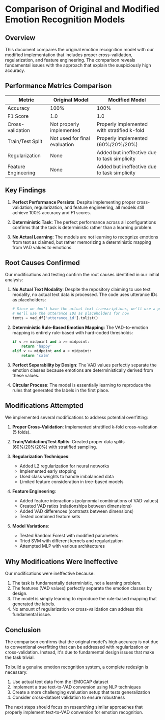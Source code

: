 # Comparison of Original and Modified Emotion Recognition Models

## Overview

This document compares the original emotion recognition model with our modified implementation that includes proper cross-validation, regularization, and feature engineering. The comparison reveals fundamental issues with the approach that explain the suspiciously high accuracy.

## Performance Metrics Comparison

| Metric | Original Model | Modified Model |
|--------|---------------|---------------|
| Accuracy | 100% | 100% |
| F1 Score | 1.0 | 1.0 |
| Cross-validation | Not properly implemented | Properly implemented with stratified k-fold |
| Train/Test Split | Not used for final evaluation | Properly implemented (60%/20%/20%) |
| Regularization | None | Added but ineffective due to task simplicity |
| Feature Engineering | None | Added but ineffective due to task simplicity |

## Key Findings

1. **Perfect Performance Persists**: Despite implementing proper cross-validation, regularization, and feature engineering, all models still achieve 100% accuracy and F1 scores.

2. **Deterministic Task**: The perfect performance across all configurations confirms that the task is deterministic rather than a learning problem.

3. **No Actual Learning**: The models are not learning to recognize emotions from text as claimed, but rather memorizing a deterministic mapping from VAD values to emotions.

## Root Causes Confirmed

Our modifications and testing confirm the root causes identified in our initial analysis:

1. **No Actual Text Modality**: Despite the repository claiming to use text modality, no actual text data is processed. The code uses utterance IDs as placeholders:
   ```python
   # Since we don't have the actual text transcriptions, we'll use a pre-trained model approach
   # We'll use the utterance IDs as placeholders for now
   texts = vad_df['utterance_id'].tolist()
   ```

2. **Deterministic Rule-Based Emotion Mapping**: The VAD-to-emotion mapping is entirely rule-based with hard-coded thresholds:
   ```python
   if v >= midpoint and a >= midpoint:
       return 'happy'
   elif v >= midpoint and a < midpoint:
       return 'calm'
   ```

3. **Perfect Separability by Design**: The VAD values perfectly separate the emotion classes because emotions are deterministically derived from these values.

4. **Circular Process**: The model is essentially learning to reproduce the rules that generated the labels in the first place.

## Modifications Attempted

We implemented several modifications to address potential overfitting:

1. **Proper Cross-Validation**: Implemented stratified k-fold cross-validation (5 folds).

2. **Train/Validation/Test Splits**: Created proper data splits (60%/20%/20%) with stratified sampling.

3. **Regularization Techniques**:
   - Added L2 regularization for neural networks
   - Implemented early stopping
   - Used class weights to handle imbalanced data
   - Limited feature consideration in tree-based models

4. **Feature Engineering**:
   - Added feature interactions (polynomial combinations of VAD values)
   - Created VAD ratios (relationships between dimensions)
   - Added VAD differences (contrasts between dimensions)
   - Tested combined feature sets

5. **Model Variations**:
   - Tested Random Forest with modified parameters
   - Tried SVM with different kernels and regularization
   - Attempted MLP with various architectures

## Why Modifications Were Ineffective

Our modifications were ineffective because:

1. The task is fundamentally deterministic, not a learning problem.
2. The features (VAD values) perfectly separate the emotion classes by design.
3. The model is simply learning to reproduce the rule-based mapping that generated the labels.
4. No amount of regularization or cross-validation can address this fundamental issue.

## Conclusion

The comparison confirms that the original model's high accuracy is not due to conventional overfitting that can be addressed with regularization or cross-validation. Instead, it's due to fundamental design issues that make the task trivial.

To build a genuine emotion recognition system, a complete redesign is necessary:

1. Use actual text data from the IEMOCAP dataset
2. Implement a true text-to-VAD conversion using NLP techniques
3. Create a more challenging evaluation setup that tests generalization
4. Consider cross-dataset validation to ensure robustness

The next steps should focus on researching similar approaches that properly implement text-to-VAD conversion for emotion recognition.
